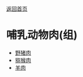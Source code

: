 [返回首页](index.md)  
# 哺乳动物肉(组)  
- [野猪肉](BoarMeat.md)  
- [猕猴肉](MacaqueMeat.md)  
- [羊肉](GoatMeat.md)  
